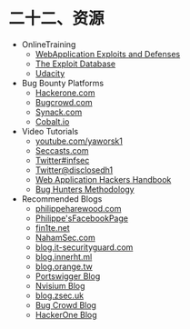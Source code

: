 # 二十二、资源

+ OnlineTraining
  + [WebApplication Exploits and Defenses](https://google-gruyere.appspot.com)
  + [The Exploit Database](https://www.exploit-db.com/)
  + [Udacity](https://cn.udacity.com/)
+ Bug Bounty Platforms
  + [Hackerone.com](https://Hackerone.com)
  + [Bugcrowd.com](https://bugcrowd.com/)
  + [Synack.com](https://www.synack.com/)
  + [Cobalt.io](https://cobalt.io/)
+ Video Tutorials
  + [youtube.com/yaworsk1](https://youtube.com/yaworsk1)
  + [Seccasts.com](https://www.youtube.com/c/nVisium/)
  + [Twitter#infsec](https://twitter.com/hashtag/Infsec)
  + [Twitter@disclosedh1](https://twitter.com/disclosedh1)
  + [Web Application Hackers Handbook](https://www.amazon.cn/%E9%BB%91%E5%AE%A2%E6%94%BB%E9%98%B2%E6%8A%80%E6%9C%AF%E5%AE%9D%E5%85%B8-Web%E5%AE%9E%E6%88%98%E7%AF%87-Dafydd-Stuttard/dp/B008FNO9GK)
  + [Bug Hunters Methodology](https://github.com/jhaddix/tbhm)
+ Recommended Blogs
  + [philippeharewood.com](http://philippeharewood.com/)
  + [Philippe'sFacebookPage](https://www.facebook.com/phwd-113702895386410)
  + [fin1te.net](https://whitton.io/)
  + [NahamSec.com](http://nahamsec.com/)
  + [blog.it-securityguard.com](http://blog.it-securityguard.com/)
  + [blog.innerht.ml](http://blog.innerht.ml/)
  + [blog.orange.tw](http://blog.orange.tw/)
  + [Portswigger Blog](http://blog.portswigger.net/)
  + [Nvisium Blog](https://nvisium.com/blog/)
  + [blog.zsec.uk](https://blog.zsec.uk/)
  + [Bug Crowd Blog](https://blog.bugcrowd.com/)
  + [HackerOne Blog](https://www.hackerone.com/blog)
